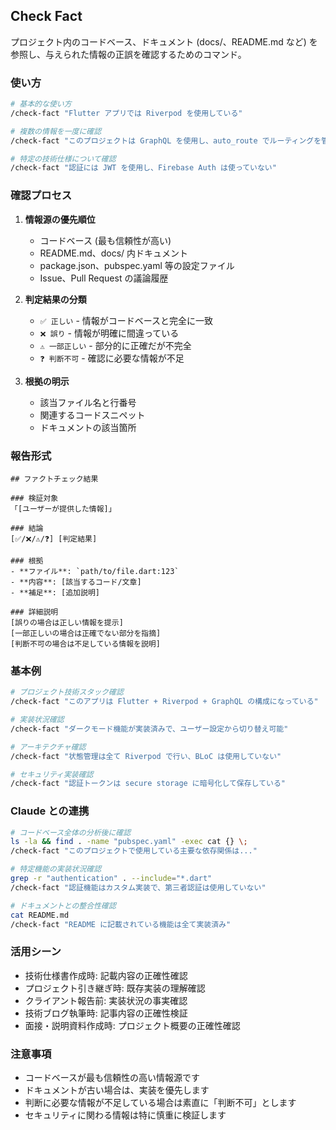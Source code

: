 ## Check Fact

プロジェクト内のコードベース、ドキュメント (docs/、README.md など) を参照し、与えられた情報の正誤を確認するためのコマンド。

### 使い方

```bash
# 基本的な使い方
/check-fact "Flutter アプリでは Riverpod を使用している"

# 複数の情報を一度に確認
/check-fact "このプロジェクトは GraphQL を使用し、auto_route でルーティングを管理している"

# 特定の技術仕様について確認
/check-fact "認証には JWT を使用し、Firebase Auth は使っていない"
```

### 確認プロセス

1. **情報源の優先順位**
   - コードベース (最も信頼性が高い)
   - README.md、docs/ 内ドキュメント
   - package.json、pubspec.yaml 等の設定ファイル
   - Issue、Pull Request の議論履歴

2. **判定結果の分類**
   - `✅ 正しい` - 情報がコードベースと完全に一致
   - `❌ 誤り` - 情報が明確に間違っている
   - `⚠️ 一部正しい` - 部分的に正確だが不完全
   - `❓ 判断不可` - 確認に必要な情報が不足

3. **根拠の明示**
   - 該当ファイル名と行番号
   - 関連するコードスニペット
   - ドキュメントの該当箇所

### 報告形式

```text
## ファクトチェック結果

### 検証対象
「[ユーザーが提供した情報]」

### 結論
[✅/❌/⚠️/❓] [判定結果]

### 根拠
- **ファイル**: `path/to/file.dart:123`
- **内容**: [該当するコード/文章]
- **補足**: [追加説明]

### 詳細説明
[誤りの場合は正しい情報を提示]
[一部正しいの場合は正確でない部分を指摘]
[判断不可の場合は不足している情報を説明]
```

### 基本例

```bash
# プロジェクト技術スタック確認
/check-fact "このアプリは Flutter + Riverpod + GraphQL の構成になっている"

# 実装状況確認
/check-fact "ダークモード機能が実装済みで、ユーザー設定から切り替え可能"

# アーキテクチャ確認
/check-fact "状態管理は全て Riverpod で行い、BLoC は使用していない"

# セキュリティ実装確認
/check-fact "認証トークンは secure storage に暗号化して保存している"
```

### Claude との連携

```bash
# コードベース全体の分析後に確認
ls -la && find . -name "pubspec.yaml" -exec cat {} \;
/check-fact "このプロジェクトで使用している主要な依存関係は..."

# 特定機能の実装状況確認
grep -r "authentication" . --include="*.dart"
/check-fact "認証機能はカスタム実装で、第三者認証は使用していない"

# ドキュメントとの整合性確認
cat README.md
/check-fact "README に記載されている機能は全て実装済み"
```

### 活用シーン

- 技術仕様書作成時: 記載内容の正確性確認
- プロジェクト引き継ぎ時: 既存実装の理解確認
- クライアント報告前: 実装状況の事実確認
- 技術ブログ執筆時: 記事内容の正確性検証
- 面接・説明資料作成時: プロジェクト概要の正確性確認

### 注意事項

- コードベースが最も信頼性の高い情報源です
- ドキュメントが古い場合は、実装を優先します
- 判断に必要な情報が不足している場合は素直に「判断不可」とします
- セキュリティに関わる情報は特に慎重に検証します
